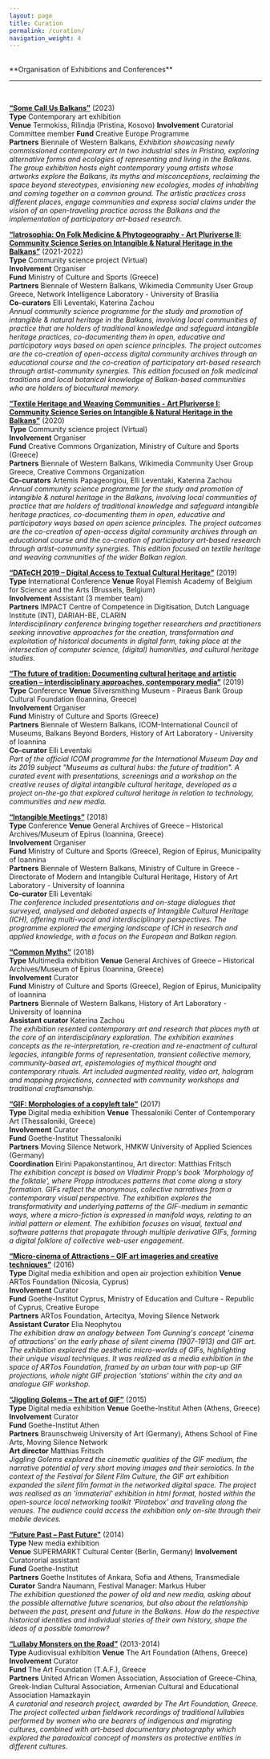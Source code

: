 ```yaml
---
layout: page
title: Curation
permalink: /curation/
navigation_weight: 4
---
```

<br/>
**Organisation of Exhibitions and Conferences**

---  
<br/>

[**“Some Call Us Balkans”**]([https://bowb.org/art-pluriverse-ii](https://somecallusbalkans.org/scub-exhibition/)) (2023)  
**Type**	Contemporary art exhibition  
**Venue** Termokiss, Rilindja (Pristina, Kosovo)
**Involvement**	Curatorial Committee member
**Fund**	Creative Europe Programme  
**Partners**	Biennale of Western Balkans, 
*Exhibition showcasing newly commissioned contemporary art in two industrial sites in Pristina, exploring alternative forms and ecologies of representing and living in the Balkans. The group exhibition hosts eight contemporary young artists whose artworks explore the Balkans, its myths and misconceptions, reclaiming the space beyond stereotypes, envisioning new ecologies, modes of inhabiting and coming together on a common ground. Τhe artistic practices cross different places, engage communities and express social claims under the vision of an open-traveling practice across the Balkans and the implementation of participatory art-based research.*

[**“Iatrosophia: On Folk Medicine & Phytogeography - Art Pluriverse II: Community Science Series on Intangible & Natural Heritage in the Balkans”**](https://bowb.org/art-pluriverse-ii) (2021-2022)  
**Type**	Community science project (Virtual)  
**Involvement**	Organiser  
**Fund**	Ministry of Culture and Sports (Greece)  
**Partners**	Biennale of Western Balkans, Wikimedia Community User Group Greece, Network Intelligence Laboratory - University of Brasilia  
**Co-curators** Elli Leventaki, Katerina Zachou  
*Annual community science programme for the study and promotion of intangible & natural heritage in the Balkans, involving local communities of practice that are holders of traditional knowledge and safeguard intangible heritage practices, co-documenting them in open, educative and participatory ways based on open science principles. The project outcomes are the co-creation of open-access digital community archives through an educational course and the co-creation of participatory art-based research through artist-community synergies. This edition focused on folk medicinal traditions and local botanical knowledge of Balkan-based communities who are holders of biocultural memory.*

[**“Textile Heritage and Weaving Communities - Art Pluriverse I: Community Science Series on Intangible & Natural Heritage in the Balkans”**](https://bowb.org/art-pluriverse-i) (2020)  
**Type**	Community science project (Virtual)  
**Involvement**	Organiser  
**Fund**	Creative Commons Organization, Ministry of Culture and Sports (Greece)  
**Partners**	Biennale of Western Balkans, Wikimedia Community User Group Greece, Creative Commons Organization  
**Co-curators** Artemis Papageorgiou, Elli Leventaki, Katerina Zachou  
*Annual community science programme for the study and promotion of intangible & natural heritage in the Balkans, involving local communities of practice that are holders of traditional knowledge and safeguard intangible heritage practices, co-documenting them in open, educative and participatory ways based on open science principles. The project outcomes are the co-creation of open-access digital community archives through an educational course and the co-creation of participatory art-based research through artist-community synergies. This edition focused on textile heritage and weaving communities of the wider Balkan region.*

[**“DATeCH 2019 – Digital Access to Textual Cultural Heritage”**](https://datech.digitisation.eu/previous-editions/datech2019) (2019)  
**Type**	International Conference 
**Venue** Royal Flemish Academy of Belgium for Science and the Arts (Brussels, Belgium)  
**Involvement**	Assistant (3 member team)  
**Partners**	IMPACT Centre of Competence in Digitisation, Dutch Language Institute (INT), DARIAH-BE, CLARIN  
*Interdisciplinary conference bringing together researchers and practitioners seeking innovative approaches for the creation, transformation and exploitation of historical documents in digital form, taking place at the intersection of computer science, (digital) humanities, and cultural heritage studies.*

[**“The future of tradition: Documenting cultural heritage and artistic creation – interdisciplinary approaches, contemporary media”**](https://bowb.org/icombowb-2019-en) (2019)  
**Type** Conference
**Venue**	Silversmithing Museum - Piraeus Bank Group Cultural Foundation (Ioannina, Greece)  
**Involvement**	Organiser  
**Fund**	Ministry of Culture and Sports (Greece)  
**Partners**	Biennale of Western Balkans, ICOM-International Council of Museums, Balkans Beyond Borders, History of Art Laboratory - University of Ioannina  
**Co-curator** Elli Leventaki  
*Part of the official ICOM programme for the International Museum Day and its 2019 subject "Museums as cultural hubs: the future of tradition". A curated event with presentations, screenings and a workshop on the creative reuses of digital intangible cultural heritage, developed as a project on-the-go that explored cultural heritage in relation to technology, communities and new media.*

[**“Intangible Meetings”**](https://bowb.org/?p=6054) (2018)  
**Type** Conference
**Venue** General Archives of Greece – Historical Archives/Museum of Epirus (Ioannina, Greece)  
**Involvement**	Organiser  
**Fund**	Ministry of Culture and Sports (Greece), Region of Epirus, Municipality of Ioannina  
**Partners**	Biennale of Western Balkans, Ministry of Culture in Greece - Directorate of Modern and Intangible Cultural Heritage, History of Art Laboratory - University of Ioannina  
**Co-curator** Elli Leventaki  
*The conference included presentations and on-stage dialogues that surveyed, analysed and debated aspects of Intangible Cultural Heritage (ICH), offering multi-vocal and interdisciplinary perspectives. The programme explored the emerging landscape of ICH in research and applied knowledge, with a focus on the European and Balkan region.*

[**“Common Myths”**](https://bowb.org/?p=5990) (2018)  
**Type**	Multimedia exhibition
**Venue**	General Archives of Greece – Historical Archives/Museum of Epirus (Ioannina, Greece)  
**Involvement** Curator  
**Fund**	Ministry of Culture and Sports (Greece), Region of Epirus, Municipality of Ioannina  
**Partners**	Biennale of Western Balkans, History of Art Laboratory - University of Ioannina  
**Assistant curator** Katerina Zachou  
*The exhibition resented contemporary art and research that places myth at the core of an interdisciplinary exploration. The exhibition examines concepts as the re-interpretation, re-creation and re-enactment of cultural legacies, intangible forms of representation, transient collective memory, community-based art, epistemologies of mythical thought and contemporary rituals. Art included augmented reality, video art, hologram and mapping projections, connected with community workshops and traditional craftsmanship.*  
 
[**“GIF: Morphologies of a copyleft tale”**](https://www.cact.gr/en/news/movingsilence) (2017)  
**Type** Digital media exhibition
**Venue** Thessaloniki Center of Contemporary Art (Thessaloniki, Greece)  
**Involvement**	Curator  
**Fund**	Goethe-Institut Thessaloniki  
**Partners**	Moving Silence Network, HMKW University of Applied Sciences (Germany)  
**Coordination** Eirini Papakonstantinou, Art director: Matthias Fritsch  
*The exhibition concept is based on Vladimir Propp's book 'Morphology of the folktale', where Propp introduces patterns that come along a story formation. GIFs reflect the anonymous, collective narratives from a contemporary visual perspective. The exhibition explores the transformativity and underlying patterns of the GIF-medium in semantic ways, where a micro-fiction is expressed in manifold ways, relating to an initial pattern or element. The exhibition focuses on visual, textual and software patterns that propagate through multiple derivative GIFs, forming a digital folklore of collective web-user engagement.*

[**“Micro-cinema of Attractions – GIF art imageries and creative techniques”**](https://artosfoundation.org/?project=con-temporary-urbanity) (2016)  
**Type** Digital media exhibition and open air projection exhibition
**Venue**	ARTos Foundation (Nicosia, Cyprus)  
**Involvement**	Curator  
**Fund**	Goethe-Institut Cyprus, Ministry of Education and Culture - Republic of Cyprus, Creative Europe  
**Partners**	ARTos Foundation, Artecitya, Moving Silence Network  
**Assistant Curator** Elia Neophytou  
*The exhibition draw an analogy between Tom Gunning's concept 'cinema of attractions' on the early phase of silent cinema (1907-1913) and GIF art. The exhibition explored the aesthetic micro-worlds of GIFs, highlighting their unique visual techniques. It was realized as a media exhibition in the space of ARTos Foundation, framed by an urban tour with pop-up GIF projections, whole night GIF projection ‘stations‘ within the city and an analogue GIF workshop.*

[**“Jiggling Golems – The art of GIF”**](http://technoviking.tv/movingsilence.net/archiv/2015-athen/jiggling_golems-exhibition.html) (2015)  
**Type**	Digital media exhibition
**Venue**	Goethe-Institut Athen (Athens, Greece)  
**Involvement**	Curator  
**Fund**	Goethe-Institut Athen  
**Partners**	Braunschweig University of Art (Germany), Athens School of Fine Arts, Moving Silence Network  
**Art director** Matthias Fritsch  
*Jiggling Golems explored the cinematic qualities of the GIF medium, the narrative potential of very short moving images and their semiotics. In the context of the Festival for Silent Film Culture, the GIF art exhibition expanded the silent film format in the networked digital space. The project was realised as an 'immaterial' exhibition in html format, hosted within the open-source local networking toolkit 'Piratebox' and traveling along the venues. The audience could access the exhibition only on-site through their mobile devices.*

[**“Future Past – Past Future”**](https://transmediale.de/content/partner-exhibition-future-past-past-future) (2014)  
**Type**	New media exhibition  
**Venue**	SUPERMARKT Cultural Center (Berlin, Germany)
**Involvement**	Curatororial assistant  
**Fund**	Goethe-Institut  
**Partners**	Goethe Institutes of Ankara, Sofia and Athens, Transmediale  
**Curator** Sandra Naumann, Festival Manager: Markus Huber  
*The exhibition questioned the power of old and new media, asking about the possible alternative future scenarios, but also about the relationship between the past, present and future in the Balkans. How do the respective historical identities and individual stories of their own history, shape the ideas of a possible tomorrow?*

[**“Lullaby Monsters on the Road”**](http://theartfoundation.metamatic.gr/GR/Event/919/Lullaby_Monsters_on_the_Road/) (2013-2014)  
**Type**	Audiovisual exhibition 
**Venue**	The Art Foundation (Athens, Greece)  
**Involvement**	Curator  
**Fund**	The Art Foundation (T.A.F.), Greece  
**Partners**	United African Women Association, Association of Greece-China, Greek-Indian Cultural Association, Armenian Cultural and Educational Association Hamazkayin  
*A curatorial and research project, awarded by The Art Foundation, Greece. The project collected urban fieldwork recordings of traditional lullabies performed by women who are bearers of indigenous and migrating cultures, combined with art-based documentary photography which explored the paradoxical concept of monsters as protective entities in different cultures.*  
